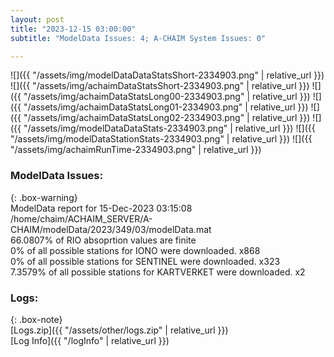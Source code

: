 ```yaml
---
layout: post
title: "2023-12-15 03:00:00"
subtitle: "ModelData Issues: 4; A-CHAIM System Issues: 0"

---
```


![]({{ "/assets/img/modelDataDataStatsShort-2334903.png" | relative_url }})
![]({{ "/assets/img/achaimDataStatsShort-2334903.png" | relative_url }})
![]({{ "/assets/img/achaimDataStatsLong00-2334903.png" | relative_url }})
![]({{ "/assets/img/achaimDataStatsLong01-2334903.png" | relative_url }})
![]({{ "/assets/img/achaimDataStatsLong02-2334903.png" | relative_url }})
![]({{ "/assets/img/modelDataDataStats-2334903.png" | relative_url }})
![]({{ "/assets/img/modelDataStationStats-2334903.png" | relative_url }})
![]({{ "/assets/img/achaimRunTime-2334903.png" | relative_url }})


### ModelData Issues:  
  
{: .box-warning}  
 ModelData report for 15-Dec-2023 03:15:08   
 /home/chaim/ACHAIM_SERVER/A-CHAIM/modelData/2023/349/03/modelData.mat   
 66.0807% of RIO absoprtion values are finite   
 0% of all possible stations for IONO were downloaded. x868   
 0% of all possible stations for SENTINEL were downloaded. x323   
 7.3579% of all possible stations for KARTVERKET were downloaded. x2   
  


### Logs:  
  
{: .box-note}  
[Logs.zip]({{ "/assets/other/logs.zip" | relative_url }})  
[Log Info]({{ "/logInfo" | relative_url }})  
